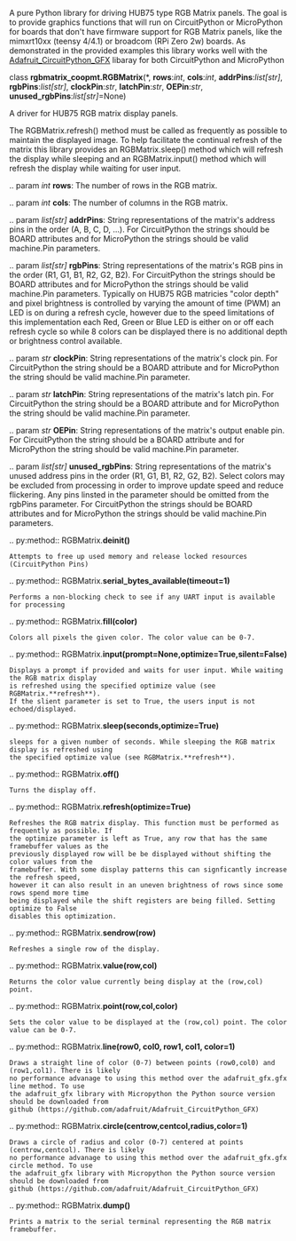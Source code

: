 A pure Python library for driving HUB75 type RGB Matrix panels. The goal is to provide graphics functions that will run on CircuitPython or MicroPython for boards that don't have firmware support for RGB Matrix panels, like the mimxrt10xx (teensy 4/4.1) or broadcom (RPi Zero 2w) boards. As demonstrated in the provided examples this library works well with the [Adafruit_CircuitPython_GFX](https://github.com/adafruit/Adafruit_CircuitPython_GFX) libaray for both CircuitPython and MicroPython   


class **rgbmatrix_coopmt.RGBMatrix**(*, **rows**:*int*, **cols**:*int*, **addrPins**:*list[str]*, **rgbPins**:*list[str]*, **clockPin**:*str*, **latchPin**:*str*, **OEPin**:*str*, **unused_rgbPins**:*list[str]*=None)   

A driver for HUB75 RGB matrix display panels.   

The RGBMatrix.refresh() method must be called as frequently as possible to maintain the
displayed image. To help facilitate the continual refresh of the matrix this library provides
an RGBMatrix.sleep() method which will refresh the display while sleeping and an
RGBMatrix.input() method which will refresh the display while waiting for user input.   

.. param *int* **rows**: The number of rows in the RGB matrix.   

.. param *int* **cols**: The number of columns in the RGB matrix.   

.. param *list[str]* **addrPins**: String representations of the matrix's address pins in the order
    (A, B, C, D, ...). For CircuitPython the strings should be BOARD attributes and for 
    MicroPython the strings should be valid machine.Pin parameters.   

.. param *list[str]* **rgbPins**: String representations of the matrix's RGB pins in the order
    (R1, G1, B1, R2, G2, B2). For CircuitPython the strings should be BOARD attributes and for MicroPython the strings should be valid machine.Pin parameters. Typically on HUB75 RGB matricies "color depth" and pixel brightness is controlled by varying the amount of time (PWM) an LED is on during a refresh cycle, however due to the speed limitations of this implementation each Red, Green or Blue LED is either on or off each refresh cycle so while 8 colors can be displayed there is no additional depth or brightness control available.   

.. param *str* **clockPin**: String representations of the matrix's clock pin. For CircuitPython the
    string should be a BOARD attribute and for MicroPython the string should be valid machine.Pin parameter.   

.. param *str* **latchPin**: String representations of the matrix's latch pin. For CircuitPython the
    string should be a BOARD attribute and for MicroPython the string should be valid machine.Pin parameter.   

.. param *str* **OEPin**: String representations of the matrix's output enable pin. For CircuitPython the
    string should be a BOARD attribute and for MicroPython the string should be valid machine.Pin parameter.   

.. param *list[str]* **unused_rgbPins**: String representations of the matrix's unused address pins in the order
    (R1, G1, B1, R2, G2, B2). Select colors may be excluded from processing in order to improve
    update speed and reduce flickering. Any pins linsted in the parameter should be omitted from the 
    rgbPins parameter. For CircuitPython the strings should be BOARD attributes and for MicroPython the
    strings should be valid machine.Pin parameters.   

.. py:method:: RGBMatrix.**deinit()**   

    Attempts to free up used memory and release locked resources (CircuitPython Pins)   

.. py:method:: RGBMatrix.**serial_bytes_available(timeout=1)**   

    Performs a non-blocking check to see if any UART input is available for processing   

.. py:method:: RGBMatrix.**fill(color)**   

    Colors all pixels the given color. The color value can be 0-7.   

.. py:method:: RGBMatrix.**input(prompt=None,optimize=True,silent=False)**   

    Displays a prompt if provided and waits for user input. While waiting the RGB matrix display 
    is refreshed using the specified optimize value (see RGBMatrix.**refresh**). 
    If the slient parameter is set to True, the users input is not echoed/displayed.   

.. py:method:: RGBMatrix.**sleep(seconds,optimize=True)**   

    sleeps for a given number of seconds. While sleeping the RGB matrix display is refreshed using 
    the specified optimize value (see RGBMatrix.**refresh**).   

.. py:method:: RGBMatrix.**off()**   

    Turns the display off.   

.. py:method:: RGBMatrix.**refresh(optimize=True)**   

    Refreshes the RGB matrix display. This function must be performed as frequently as possible. If 
    the optimize parameter is left as True, any row that has the same framebuffer values as the 
    previously displayed row will be be displayed without shifting the color values from the 
    framebuffer. With some display patterns this can signficantly increase the refresh speed, 
    however it can also result in an uneven brightness of rows since some rows spend more time 
    being displayed while the shift registers are being filled. Setting optimize to False 
    disables this optimization.

.. py:method:: RGBMatrix.**sendrow(row)**   

    Refreshes a single row of the display.   

.. py:method:: RGBMatrix.**value(row,col)**   

    Returns the color value currently being display at the (row,col) point.   

.. py:method:: RGBMatrix.**point(row,col,color)**   

    Sets the color value to be displayed at the (row,col) point. The color value can be 0-7.    

.. py:method:: RGBMatrix.**line(row0, col0, row1, col1, color=1)**   

    Draws a straight line of color (0-7) between points (row0,col0) and (row1,col1). There is likely 
    no performance advanage to using this method over the adafruit_gfx.gfx line method. To use 
    the adafruit_gfx library with Micropython the Python source version should be downloaded from 
    github (https://github.com/adafruit/Adafruit_CircuitPython_GFX)   

.. py:method:: RGBMatrix.**circle(centrow,centcol,radius,color=1)**   

    Draws a circle of radius and color (0-7) centered at points (centrow,centcol). There is likely 
    no performance advanage to using this method over the adafruit_gfx.gfx circle method. To use 
    the adafruit_gfx library with Micropython the Python source version should be downloaded from 
    github (https://github.com/adafruit/Adafruit_CircuitPython_GFX)   

.. py:method:: RGBMatrix.**dump()**   

    Prints a matrix to the serial terminal representing the RGB matrix framebuffer.   

